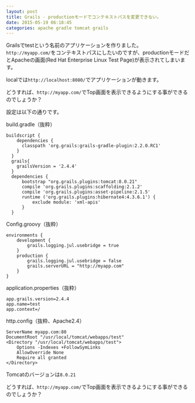 ```yaml
---
layout: post
title: Grails - productionモードでコンテキストパスを変更できない。
date: 2015-05-19 06:18:45
categories: apache gradle tomcat grails
---
```

<p>Grailsでtestという名前のアプリケーションを作りました。<br>
<code>http://myapp.com/</code>をコンテキストパスにしたいのですが、productionモードだとApacheの画面(Red Hat Enterprise Linux Test Page)が表示されてしまいます。</p>

<p>localでは<code>http://localhost:8080/</code>でアプリケーションが動きます。</p>

<p>どうすれば、<code>http://myapp.com/</code>でTop画面を表示できるようにする事ができるのでしょうか？</p>

<p>設定は以下の通りです。</p>

<p>build.gradle（抜粋）</p>

<pre><code>buildscript {
    dependencies {
      classpath 'org.grails:grails-gradle-plugin:2.2.0.RC1'
    }
  }
  grails{
    grailsVersion = '2.4.4'
  }
  dependencies {
      bootstrap "org.grails.plugins:tomcat:8.0.21"
      compile 'org.grails.plugins:scaffolding:2.1.2'
      compile 'org.grails.plugins:asset-pipeline:2.1.5'
      runtime ('org.grails.plugins:hibernate4:4.3.6.1') {
          exclude module: 'xml-apis'
      }
  }
</code></pre>

<p>Config.groovy（抜粋）</p>

<pre><code>environments {
    development {
        grails.logging.jul.usebridge = true
    }
    production {
        grails.logging.jul.usebridge = false
        grails.serverURL = "http://myapp.com"
    }
}
</code></pre>

<p>application.properties（抜粋）</p>

<pre><code>app.grails.version=2.4.4
app.name=test
app.context=/
</code></pre>

<p>http.config（抜粋、Apache2.4）</p>

<pre><code>ServerName myapp.com:80
DocumentRoot "/usr/local/tomcat/webapps/test"
&lt;Directory "/usr/local/tomcat/webapps/test"&gt;
    Options -Indexes +FollowSymLinks
    AllowOverride None
    Require all granted
&lt;/Directory&gt;
</code></pre>

<p>Tomcatのバージョンは<code>8.0.21</code></p>

<p>どうすれば、<code>http://myapp.com/</code>でTop画面を表示できるようにする事ができるのでしょうか？</p>
